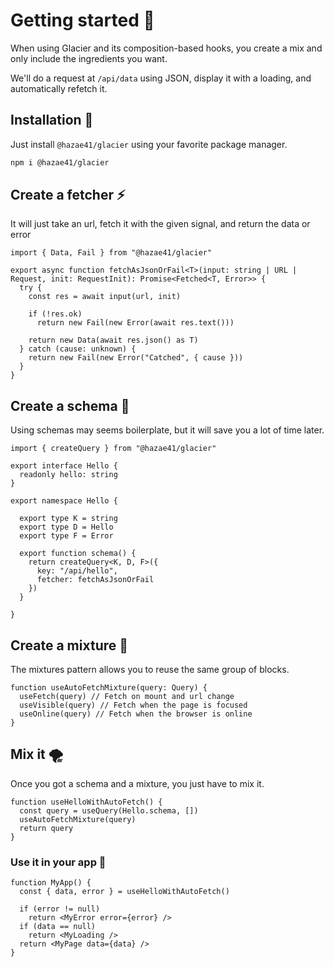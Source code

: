 # Getting started 🧪

When using Glacier and its composition-based hooks, you create a mix and only include the ingredients you want.

We'll do a request at `/api/data` using JSON, display it with a loading, and automatically refetch it.

## Installation 🔧

Just install `@hazae41/glacier` using your favorite package manager.

```bash
npm i @hazae41/glacier
```

## Create a fetcher ⚡️

It will just take an url, fetch it with the given signal, and return the data or error

```tsx
import { Data, Fail } from "@hazae41/glacier"

export async function fetchAsJsonOrFail<T>(input: string | URL | Request, init: RequestInit): Promise<Fetched<T, Error>> {
  try {
    const res = await input(url, init)
  
    if (!res.ok) 
      return new Fail(new Error(await res.text()))
  
    return new Data(await res.json() as T)
  } catch (cause: unknown) {
    return new Fail(new Error("Catched", { cause }))
  }
}
```

## Create a schema 📐

Using schemas may seems boilerplate, but it will save you a lot of time later.

```tsx
import { createQuery } from "@hazae41/glacier"

export interface Hello {
  readonly hello: string
}

export namespace Hello {

  export type K = string
  export type D = Hello
  export type F = Error

  export function schema() {
    return createQuery<K, D, F>({
      key: "/api/hello",
      fetcher: fetchAsJsonOrFail
    })
  }

}
```

## Create a mixture 🧪

The mixtures pattern allows you to reuse the same group of blocks.

```tsx
function useAutoFetchMixture(query: Query) {
  useFetch(query) // Fetch on mount and url change
  useVisible(query) // Fetch when the page is focused
  useOnline(query) // Fetch when the browser is online
}
```

## Mix it 🌪

Once you got a schema and a mixture, you just have to mix it.

```tsx
function useHelloWithAutoFetch() {
  const query = useQuery(Hello.schema, [])
  useAutoFetchMixture(query)
  return query
}
```

### Use it in your app 🚀

```tsx
function MyApp() {
  const { data, error } = useHelloWithAutoFetch()

  if (error != null)
    return <MyError error={error} />
  if (data == null)
    return <MyLoading />
  return <MyPage data={data} />
}
```
